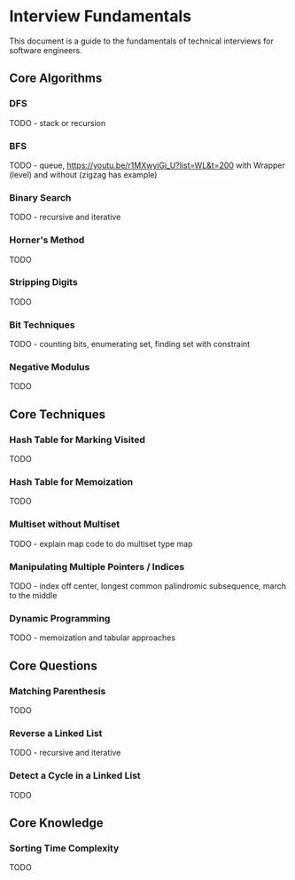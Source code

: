 # Interview Fundamentals

This document is a guide to the fundamentals of technical interviews for
software engineers.

## Core Algorithms

### DFS

TODO - stack or recursion

### BFS

TODO - queue, https://youtu.be/r1MXwyiGi_U?list=WL&t=200
with Wrapper (level) and without (zigzag has example)

### Binary Search

TODO - recursive and iterative

### Horner's Method

TODO

### Stripping Digits

TODO

### Bit Techniques

TODO - counting bits, enumerating set, finding set with constraint

### Negative Modulus

TODO

## Core Techniques

### Hash Table for Marking Visited

TODO

### Hash Table for Memoization

TODO

### Multiset without Multiset

TODO - explain map code to do multiset type map

### Manipulating Multiple Pointers / Indices

TODO - index off center, longest common palindromic subsequence, march to the middle

### Dynamic Programming

TODO - memoization and tabular approaches

## Core Questions

### Matching Parenthesis

TODO

### Reverse a Linked List

TODO - recursive and iterative

### Detect a Cycle in a Linked List

TODO

## Core Knowledge

### Sorting Time Complexity

TODO
